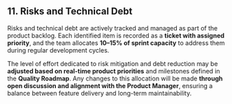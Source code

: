 ## 11. Risks and Technical Debt
Risks and technical debt are actively tracked and managed as part of the product backlog. Each identified item is recorded as a **ticket with assigned priority**, and the team allocates **10–15% of sprint capacity** to address them during regular development cycles.

The level of effort dedicated to risk mitigation and debt reduction may be **adjusted based on real-time product priorities** and milestones defined in the **Quality Roadmap**. Any changes to this allocation will be made **through open discussion and alignment with the Product Manager**, ensuring a balance between feature delivery and long-term maintainability.
